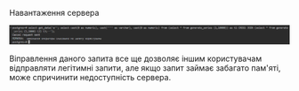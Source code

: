 Навантаження сервера

![](img/2023-11-29-20-28-38.png)

Віправлення даного запита все ще дозволяє іншим користувачам відправляти легітимні запити, але якщо запит займає забагато пам'яті, може спричинити недоступність сервера.